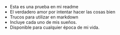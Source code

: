 ##
* Esta es una prueba en mi readme
* El verdadero amor por intentar hacer las cosas bien
* Trucos para utilizar en markdown
* Incluye cada uno de mis sueños.
* Disponible para cualquier época de mi vida.

